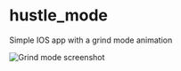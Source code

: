 # hustle_mode
Simple IOS app with a grind mode animation

![Grind mode screenshot](https://user-images.githubusercontent.com/30597759/31596642-a22725e6-b1f8-11e7-9c20-0a7623b7e5c9.jpeg)
